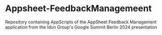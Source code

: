 # Appsheet-FeedbackManagemeent
Repository containing AppScripts of the AppSheet Feedback Management application from the Idun Group's Google Summit Berlin 2024 presentation
